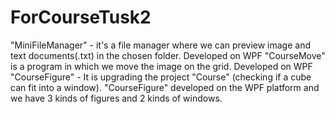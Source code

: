 # ForCourseTusk2
"MiniFileManager" - it's a file manager where we can preview image and text documents(.txt) in the chosen folder. Developed on WPF
"CourseMove" is a program in which we move the image on the grid. Developed on WPF
"CourseFigure" - It is upgrading the project "Course" (checking if a cube can fit into a window). "CourseFigure" developed on the WPF platform and we have 3 kinds of figures and 2 kinds of windows.
